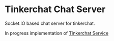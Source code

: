 # Tinkerchat Chat Server

Socket.IO based chat server for tinkerchat.

In progress implementation of [Tinkerchat Service](/automattic/tinkerchat/SERVICE.md)
